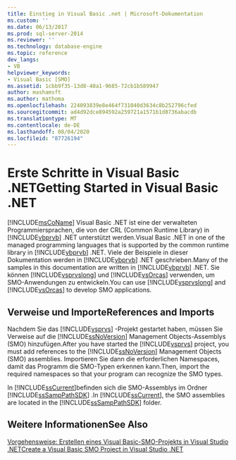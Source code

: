 ```yaml
---
title: Einstieg in Visual Basic .net | Microsoft-Dokumentation
ms.custom: ''
ms.date: 06/13/2017
ms.prod: sql-server-2014
ms.reviewer: ''
ms.technology: database-engine
ms.topic: reference
dev_langs:
- VB
helpviewer_keywords:
- Visual Basic [SMO]
ms.assetid: 1cbb9f35-13d8-40a1-9685-72cb1b589947
author: mashamsft
ms.author: mathoma
ms.openlocfilehash: 224093839e8e464f731040d3634c8b252796cfed
ms.sourcegitcommit: ad4d92dce894592a259721a1571b1d8736abacdb
ms.translationtype: MT
ms.contentlocale: de-DE
ms.lasthandoff: 08/04/2020
ms.locfileid: "87726194"
---
```

# <a name="getting-started-in-visual-basic-net"></a><span data-ttu-id="5f899-102">Erste Schritte in Visual Basic .NET</span><span class="sxs-lookup"><span data-stu-id="5f899-102">Getting Started in Visual Basic .NET</span></span>
  [!INCLUDE[msCoName](../../includes/msconame-md.md)] <span data-ttu-id="5f899-103">Visual Basic .NET ist eine der verwalteten Programmiersprachen, die von der CRL (Common Runtime Library) in [!INCLUDE[vbprvb](../../includes/vbprvb-md.md)] .NET unterstützt werden.</span><span class="sxs-lookup"><span data-stu-id="5f899-103">Visual Basic .NET in one of the managed programming languages that is supported by the common runtime library in [!INCLUDE[vbprvb](../../includes/vbprvb-md.md)] .NET.</span></span> <span data-ttu-id="5f899-104">Viele der Beispiele in dieser Dokumentation werden in [!INCLUDE[vbprvb](../../includes/vbprvb-md.md)] .NET geschrieben.</span><span class="sxs-lookup"><span data-stu-id="5f899-104">Many of the samples in this documentation are written in [!INCLUDE[vbprvb](../../includes/vbprvb-md.md)] .NET.</span></span> <span data-ttu-id="5f899-105">Sie können [!INCLUDE[vsprvslong](../../includes/vsprvslong-md.md)] und [!INCLUDE[vsOrcas](../../includes/vsorcas-md.md)] verwenden, um SMO-Anwendungen zu entwickeln.</span><span class="sxs-lookup"><span data-stu-id="5f899-105">You can use [!INCLUDE[vsprvslong](../../includes/vsprvslong-md.md)] and [!INCLUDE[vsOrcas](../../includes/vsorcas-md.md)] to develop SMO applications.</span></span>  
  
## <a name="references-and-imports"></a><span data-ttu-id="5f899-106">Verweise und Importe</span><span class="sxs-lookup"><span data-stu-id="5f899-106">References and Imports</span></span>  
 <span data-ttu-id="5f899-107">Nachdem Sie das [!INCLUDE[vsprvs](../../includes/vsprvs-md.md)] -Projekt gestartet haben, müssen Sie Verweise auf die [!INCLUDE[ssNoVersion](../../includes/ssnoversion-md.md)] Management Objects-Assemblys (SMO) hinzufügen.</span><span class="sxs-lookup"><span data-stu-id="5f899-107">After you have started the [!INCLUDE[vsprvs](../../includes/vsprvs-md.md)] project, you must add references to the [!INCLUDE[ssNoVersion](../../includes/ssnoversion-md.md)] Management Objects (SMO) assemblies.</span></span> <span data-ttu-id="5f899-108">Importieren Sie dann die erforderlichen Namespaces, damit das Programm die SMO-Typen erkennen kann.</span><span class="sxs-lookup"><span data-stu-id="5f899-108">Then, import the required namespaces so that your program can recognize the SMO types.</span></span>  
  
 <span data-ttu-id="5f899-109">In [!INCLUDE[ssCurrent](../../includes/sscurrent-md.md)]befinden sich die SMO-Assemblys im Ordner [!INCLUDE[ssSampPathSDK](../../includes/sssamppathsdk-md.md)] .</span><span class="sxs-lookup"><span data-stu-id="5f899-109">In [!INCLUDE[ssCurrent](../../includes/sscurrent-md.md)], the SMO assemblies are located in the [!INCLUDE[ssSampPathSDK](../../includes/sssamppathsdk-md.md)] folder.</span></span>  
  
## <a name="see-also"></a><span data-ttu-id="5f899-110">Weitere Informationen</span><span class="sxs-lookup"><span data-stu-id="5f899-110">See Also</span></span>  
 [<span data-ttu-id="5f899-111">Vorgehensweise: Erstellen eines Visual Basic-SMO-Projekts in Visual Studio .NET</span><span class="sxs-lookup"><span data-stu-id="5f899-111">Create a Visual Basic SMO Project in Visual Studio .NET</span></span>](../../../2014/database-engine/dev-guide/create-a-visual-basic-smo-project-in-visual-studio-net.md)  
  
  
